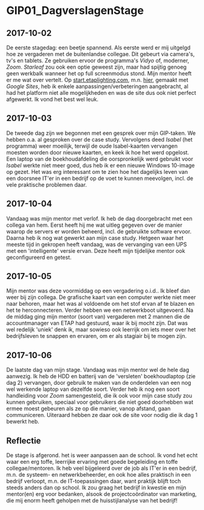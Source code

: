 # GIP01_DagverslagenStage
## 2017-10-02
De eerste stagedag: een beetje spannend. Als eerste werd er mij uitgelgd hoe ze vergaderen met de buitenlandse collegae. Dit gebeurt via camera's, tv's en tablets. Ze gebruiken ervoor de programma's *Vidyo* of, moderner, *Zoom*. *Starleaf* zou ook een optie geweest zijn, maar had spijtig genoeg geen werkbalk wanneer het op full screenmodus stond. Mijn mentor heeft er me wat over vertelt. Op [start.etaplighting.com](https://sites.google.com/view/startportal/homepage), m.n. [hier](https://sites.google.com/view/zoomvideo/homepage), gemaakt met *Google Sites*, heb ik enkele aanpassingen/verbeteringen aangebracht, al had het platform niet alle mogelijkheden en was de site dus ook niet perfect afgewerkt. Ik vond het best wel leuk.

## 2017-10-03
De tweede dag zijn we begonnen met een gesprek over mijn GIP-taken. We hebben o.a. al gesproken over de case study. Vervolgens deed *Isabel* (het programma) weer moeilijk, terwijl de oude Isabel-kaarten vervangen moesten worden door nieuwe kaarten, en keek ik hoe het werd opgelost. Een laptop van de boekhoudafdeling die oorspronkelijk werd gebruikt voor *Isabel* werkte niet meer goed, dus heb ik er een nieuwe Windows 10-image op gezet. Het was erg interessant om te zien hoe het dagelijks leven van een doorsnee IT'er in een bedrijf op de voet te kunnen meevolgen, incl. de vele praktische problemen daar.

## 2017-10-04
Vandaag was mijn mentor met verlof. Ik heb de dag doorgebracht met een collega van hem. Eerst heeft hij me wat uitleg gegeven over de manier waarop de servers er worden beheerd, incl. de gebruikte software ervoor. Daarna heb ik nog wat gewerkt aan mijn case study. Hetgeen waar het meeste tijd in gekropen heeft vandaag, was de vervanging van een UPS met een 'intelligente' versie ervan. Deze heeft mijn tijdelijke mentor ook geconfigureerd en getest.

## 2017-10-05
Mijn mentor was deze voormiddag op een vergadering o.i.d.. Ik bleef dan weer bij zijn collega. De grafische kaart van een computer werkte niet meer naar behoren, maar het was al voldoende om het stof ervan af te blazen en het te herconnecteren. Verder hebben we een netwerkboot uitgevoerd. Na de middag ging mijn mentor (soort van) vergaderen met 2 mannen die de accountmanager van ETAP had gestuurd, waar ik bij mocht zijn. Dat was wel redelijk 'uniek' denk ik, maar sowieso ook leerrijk om iets meer over het bedrijfsleven te snappen en ervaren, om er als stagiair bij te mogen zijn.

## 2017-10-06
De laatste dag van mijn stage. Vandaag was mijn mentor wel de hele dag aanwezig. Ik heb de HDD en batterij van de 'versleten' boekhoudlaptop (zie dag 2) vervangen, door gebruik te maken van de onderdelen van een nog wel werkende laptop van dezelfde soort. Verder heb ik nog een soort handleiding voor *Zoom* samengesteld, die ik ook voor mijn case study zou kunnen gebruiken, speciaal voor gebruikers die niet goed doorhebben wat ermee moest gebeuren als ze op die manier, vanop afstand, gaan communiceren. Uiteraard hebben ze daar ook de site voor nodig die ik dag 1 bewerkt heb.

## Reflectie
De stage is afgerond. het is weer aanpassen aan de school. Ik vond het echt waar een erg toffe, leerrijke ervaring met goede begeleiding en toffe collegae/mentoren. Ik heb veel bijgeleerd over de job als IT'er in een bedrijf, m.n. de systeem- en netwerkbeheerder, en ook hoe alles praktisch in een bedrijf verloopt, m.n. de IT-toepassingen daar, want praktijk blijft toch steeds anders dan op school. Ik zou graag het bedrijf in kwestie en mijn mentor(en) erg voor bedanken, alsook de projectcoördinator van marketing, die mij enorm heeft geholpen met de huisstijlanalyse van het bedrijf!
